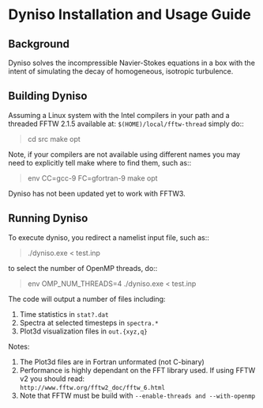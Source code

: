 # Dyniso Installation and Usage Guide

## Background

Dyniso solves the incompressible Navier-Stokes equations in a box
with the intent of simulating the decay of homogeneous, isotropic 
turbulence.

## Building Dyniso

Assuming a Linux system with the Intel compilers in your path
and a threaded FFTW 2.1.5 available at:  ``$(HOME)/local/fftw-thread``
simply do::

  > cd src
  > make opt

Note, if your compilers are not available using different names you may 
need to explicitly tell make where to find them, such as::

  > env CC=gcc-9 FC=gfortran-9 make opt

Dyniso has not been updated yet to work with FFTW3.

## Running Dyniso

To execute dyniso, you redirect a namelist input file, such as::

  > ./dyniso.exe < test.inp

to select the number of OpenMP threads, do::

  > env OMP_NUM_THREADS=4 ./dyniso.exe < test.inp

The code will output a number of files including:

  1. Time statistics in ``stat?.dat``
  2. Spectra at selected timesteps in ``spectra.*``
  3. Plot3d visualization files in ``out.{xyz,q}``

Notes:
  1. The Plot3d files are in Fortran unformated (not C-binary)
  2. Performance is highly dependant on the FFT library used.
     If using FFTW v2 you should read:  
     ``http://www.fftw.org/fftw2_doc/fftw_6.html``
  3. Note that FFTW must be build with ``--enable-threads and
     --with-openmp``
